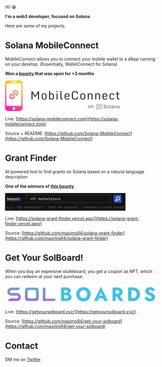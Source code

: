 Hi! 😁

**I'm a web3 developer, focused on Solana.**

Here are some of my projects.

# Solana MobileConnect

MobileConnect allows you to connect your mobile wallet to a dApp running on your desktop. (Essentially, WalletConnect for Solana)

**Won a [bounty](https://de.superteam.fun/bounties/build-login-with-mobile) that was open for >3 months**

[![MobileConnect](logo.png)](https://solana-mobileconnect.com)

Live: [https://solana-mobileconnect.com](https://solana-mobileconnect.com)

Source + README: [https://github.com/Solana-MobileConnect](https://github.com/Solana-MobileConnect)

# Grant Finder

AI-powered tool to find grants on Solana based on a natural language description

**One of the winners of [this bounty](https://superteam.fun/bounties/build-a-grant-finder-website)**

[![Grant Finder](grant-finder.png)](https://solana-grant-finder.vercel.app/)

Live: [https://solana-grant-finder.vercel.app/](https://solana-grant-finder.vercel.app/)

Source: [https://github.com/maxims94/solana-grant-finder](https://github.com/maxims94/solana-grant-finder)

# Get Your SolBoard!

When you buy an expensive skateboard, you get a coupon as NFT, which you can redeem at your next purchase.

[![SolBoard](solboards.png)](https://getyoursolboard.xyz/)

Live: [https://getyoursolboard.xyz/](https://getyoursolboard.xyz/)

Source: [https://github.com/maxims94/get-your-solboard](https://github.com/maxims94/get-your-solboard)

# Contact

DM me on [Twitter](https://twitter.com/maximschmidt94)

